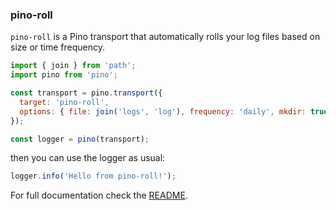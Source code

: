 ### pino-roll

`pino-roll` is a Pino transport that automatically rolls your log files based on size or time frequency.

```js
import { join } from 'path';
import pino from 'pino';

const transport = pino.transport({
  target: 'pino-roll',
  options: { file: join('logs', 'log'), frequency: 'daily', mkdir: true }
});

const logger = pino(transport);
```

then you can use the logger as usual:

```js
logger.info('Hello from pino-roll!');
```

For full documentation check the [README](https://github.com/mcollina/pino-roll?tab=readme-ov-file#pino-roll).

<a id="pino-sentry"></a>
